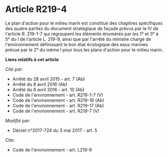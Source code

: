 # Article R219-4

Le plan d'action pour le milieu marin est constitué des chapitres spécifiques des quatre parties du document stratégique de
façade prévus par le IV de l'article R. 219-1-7 qui regroupent les éléments énumérés par les 1° et 3° à 5° du I de l'article
L. 219-9, ainsi que par l'arrêté du ministre chargé de l'environnement définissant le bon état écologique des eaux marines
prévue par le 2° du même I pour tous les plans d'action pour le milieu marin.

**Liens relatifs à cet article**

_Cité par_:

  - Arrêté du 28 avril 2015 - art. 7 (Ab)
  - Arrêté du 8 avril 2016 (Ab)
  - Arrêté du 8 avril 2016 - art. 10 (Ab)
  - Code de l'environnement - art. R219-1-7 (V)
  - Code de l'environnement - art. R219-16 (Ab)
  - Code de l'environnement - art. R219-17 (Ab)
  - Code de l'environnement - art. R219-7 (V)

_Modifié par_:

  - Décret n°2017-724 du 3 mai 2017 - art. 5

_Cite_:

  - Code de l'environnement - art. L219-9
